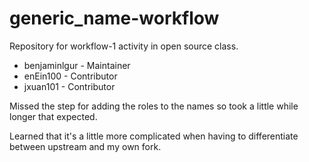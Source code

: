 # generic_name-workflow
Repository for workflow-1 activity in open source class.

* benjaminlgur - Maintainer
* enEin100 - Contributor
* jxuan101 - Contributor

Missed the step for adding the roles to the names so took a little while longer that expected.

Learned that it's a little more complicated when having to differentiate between upstream and my own fork.


